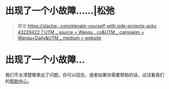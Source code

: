 # 出现了一个小故障……|松弛

> 原文:[https://slachq . com/elevate-yourself-with side-projects-acbc 43229422？UTM _ source = Wanqu . co&UTM _ campaign = Wanqu+Daily&UTM _ medium = website](https://slackhq.com/elevate-yourself-with-side-projects-acbc43229422?utm_source=wanqu.co&utm_campaign=Wanqu+Daily&utm_medium=website)

# 出现了一个小故障…

我们不太清楚哪里出了问题。你可以回去，或者如果你需要帮助的话，试试看我们的[帮助中心](http://get.slack.help/hc/en-us)。

<noscript> </body> </html></noscript>